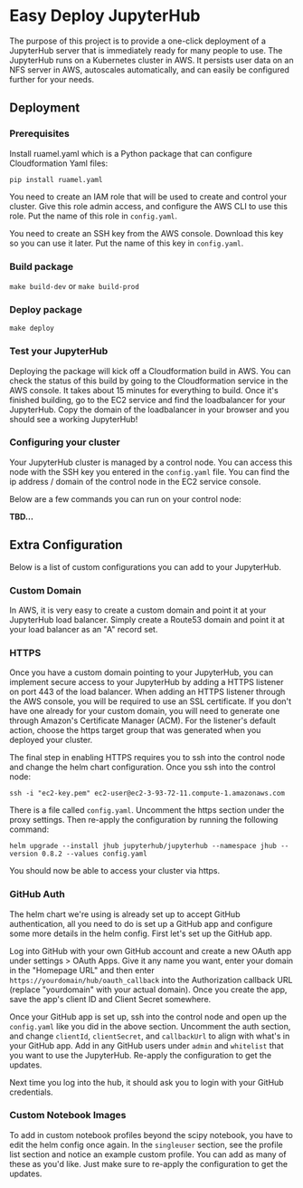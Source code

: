 # Easy Deploy JupyterHub

The purpose of this project is to provide a one-click deployment of a JupyterHub server that is immediately ready for many people to use. The JupyterHub runs on a Kubernetes cluster in AWS. It persists user data on an NFS server in AWS, autoscales automatically, and can easily be configured further for your needs.

## Deployment

### Prerequisites

Install ruamel.yaml which is a Python package that can configure Cloudformation Yaml files:

`pip install ruamel.yaml`

You need to create an IAM role that will be used to create and control your cluster. Give this role admin access, and configure the AWS CLI to use this role.  Put the name of this role in `config.yaml`.

You need to create an SSH key from the AWS console. Download this key so you can use it later. Put the name of this key in `config.yaml`.

### Build package

`make build-dev` or `make build-prod`

### Deploy package

`make deploy`

### Test your JupyterHub

Deploying the package will kick off a Cloudformation build in AWS. You can check the status of this build by going to the Cloudformation service in the AWS console. It takes about 15 minutes for everything to build. Once it's finished building, go to the EC2 service and find the loadbalancer for your JupyterHub. Copy the domain of the loadbalancer in your browser and you should see a working JupyterHub!

### Configuring your cluster

Your JupyterHub cluster is managed by a control node. You can access this node with the SSH key you entered in the `config.yaml` file. You can find the ip address / domain of the control node in the EC2 service console.

Below are a few commands you can run on your control node:

**TBD...**

## Extra Configuration

Below is a list of custom configurations you can add to your JupyterHub.

### Custom Domain

In AWS, it is very easy to create a custom domain and point it at your JupyterHub load balancer. Simply create a Route53 domain and point it at your load balancer as an "A" record set. 

### HTTPS

Once you have a custom domain pointing to your JupyterHub, you can implement secure access to your JupyterHub by adding a HTTPS listener on port 443 of the load balancer. When adding an HTTPS listener through the AWS console, you will be required to use an SSL certificate. If you don't have one already for your custom domain, you will need to generate one through Amazon's Certificate Manager (ACM). For the listener's default action, choose the https target group that was generated when you deployed your cluster.

The final step in enabling HTTPS requires you to ssh into the control node and change the helm chart configuration. Once you ssh into the control node:

`ssh -i "ec2-key.pem" ec2-user@ec2-3-93-72-11.compute-1.amazonaws.com`

There is a file called `config.yaml`. Uncomment the https section under the proxy settings. Then re-apply the configuration by running the following command:

`helm upgrade --install jhub jupyterhub/jupyterhub --namespace jhub --version 0.8.2 --values config.yaml`

You should now be able to access your cluster via https.

### GitHub Auth

The helm chart we're using is already set up to accept GitHub authentication, all you need to do is set up a GitHub app and configure some more details in the helm config. First let's set up the GitHub app.

Log into GitHub with your own GitHub account and create a new OAuth app under settings > OAuth Apps. Give it any name you want, enter your domain in the "Homepage URL" and then enter `https://yourdomain/hub/oauth_callback` into the Authorization callback URL (replace "yourdomain" with your actual domain). Once you create the app, save the app's client ID and Client Secret somewhere.

Once your GitHub app is set up, ssh into the control node and open up the `config.yaml` like you did in the above section. Uncomment the auth section, and change `clientId`, `clientSecret`, and `callbackUrl` to align with what's in your GitHub app. Add in any GitHub users under `admin` and `whitelist` that you want to use the JupyterHub. Re-apply the configuration to get the updates.

Next time you log into the hub, it should ask you to login with your GitHub credentials.

### Custom Notebook Images

To add in custom notebook profiles beyond the scipy notebook, you have to edit the helm config once again. In the `singleuser` section, see the profile list section  and notice an example custom profile. You can add as many of these as you'd like. Just make sure to re-apply the configuration to get the updates.